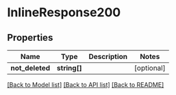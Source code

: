 # InlineResponse200

## Properties
Name | Type | Description | Notes
------------ | ------------- | ------------- | -------------
**not_deleted** | **string[]** |  | [optional] 

[[Back to Model list]](../README.md#documentation-for-models) [[Back to API list]](../README.md#documentation-for-api-endpoints) [[Back to README]](../README.md)


